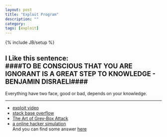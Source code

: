 ```yaml
---
layout: post
title: "Exploit Program"
description: ""
category: 
tags: [exploit]
---
```

{% include JB/setup %}

I Like this sentence:  
####TO BE CONSCIOUS THAT YOU ARE IGNORANT IS A GREAT STEP TO KNOWLEDGE - BENJAMIN DISRAELI####
-----  

Everything have two face, good or bad, depends on your knowledge.  

-----  

+ [exploit video](infinityexists.com)
+ [stack base overflow](https://www.corelan.be/index.php/2009/07/19/exploit-writing-tutorial-part-1-stack-based-overflows/)
+ [The Art of Grey-Box Attack](http://www.exploit-db.com/papers/12902/)
+ [a online hacker simulation](http://www.hackerskills.com/)  
  And you can find some answer [here](http://amxking.bokee.com/viewdiary.177616635.html)

